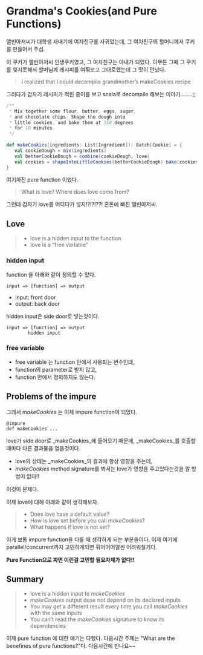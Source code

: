 # Grandma's Cookies(and Pure Functions)

앨빈아저씨가 대학생 새내기에 여자친구를 사귀었는데, 그 여자친구의 할머니께서 쿠키를 만들어서 주심.

이 쿠키가 앨빈아저씨 인생쿠키였고, 그 여자친구는 아내가 되었다. 아무튼 그때 그 쿠키를 잊지못해서 할머님께 레시피를 여쭤보고 그대로했는데 그 맛이 안났다. 

> I realized that I could decompile grandmother’s makeCookies recipe

그러다가 갑자기 레시피가 적힌 종이를 보고 scala로 decompile 해보는 이야기........;;

```scala
/**
 * Mix together some flour, butter, eggs, sugar,
 * and chocolate chips. Shape the dough into
 * little cookies, and bake them at 350 degrees
 * for 10 minutes.
 */
 
def makeCookies(ingredients: List[Ingredient]): Batch[Cookie] = { 
   val cookieDough = mix(ingredients)
   val betterCookieDough = combine(cookieDough, love)
   val cookies = shapeIntoLittleCookies(betterCookieDough) bake(cookies, 350.DegreesFahrenheit, 10.Minutes)
}
```
여기까진 pure function 이었다. 

> What is love? Where does love come from?

그런데 갑자기 love를 어디다가 넣지!?!?!??! 혼돈에 빠진 앨빈아저씨.

## Love

> - love is a hidden input to the function.
> - love is a “free variable”

### hidden input 

function 을 아래와 같이 정의할 수 있다.

```
input => [function] => output
```

- input: front door
- output: back door

hidden input은 side door로 넣는것이다.

```
input => [function] => output
		hidden input
```

### free variable

- free variable 는 function 안에서 사용되는 변수인데,
- function의 parameter로 받지 않고, 
- function 안에서 정의하지도 않는다.

## Problems of the impure

그래서 _makeCookies_ 는 이제 impure function이 되었다.

```
@impure
def makeCookies ...
```

love가 side door로 _makeCookies_에 들어오기 때문에, _makeCookies_를 호출할 때마다 다른 결과물을 얻을것이다.

- love의 상태는 _makeCookies_의 결과에 항상 영향을 주는데,
- _makeCookies_ method signature를 봐서는 love가 영향을 주고있다는것을 알 방법이 없다!!

이것이 문제다.

이제 love에 대해 아래와 같이 생각해보자.

> - Does love have a default value?
> - How is love set before you call _makeCookies_?
> - What happens if love is not set?

이게 보통 impure function을 다룰 때 생각하게 되는 부분들이다. 이제 여기에 parallel/concurrent까지 고민하게되면 훠어어어얼씬 어려워질거다.

**Pure Function으로 짜면 이런걸 고민할 필요자체가 없다!!**

## Summary

> - love is a hidden input to _makeCookies_
> - _makeCookies_ output dose not depend on its declared inputs
> - You may get a different result every time you call _makeCookies_ with the same inputs
> - You can't read the _makeCookies_ signature to know its dependencies

이제 pure function 에 대한 얘기는 다했다. 다음시간 주제는 "What are the benefines of pure functions?"다. 다음시간에 만나요~~ 

